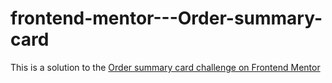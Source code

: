 # frontend-mentor---Order-summary-card
This is a solution to the [Order summary card challenge on Frontend Mentor](https://www.frontendmentor.io/challenges/order-summary-component-QlPmajDUj)
